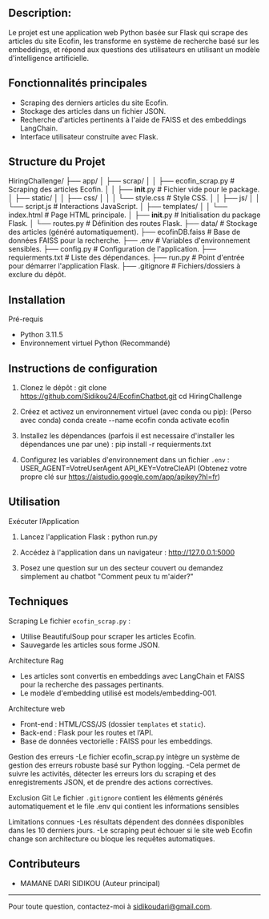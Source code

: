 ## Description:
Le projet est une application web Python basée sur Flask qui scrape des articles du site Ecofin, les transforme en système de recherche basé sur les embeddings, et répond
aux questions des utilisateurs en utilisant un modèle d'intelligence artificielle.

## Fonctionnalités principales
- Scraping des derniers articles du site Ecofin.
- Stockage des articles dans un fichier JSON.
- Recherche d'articles pertinents à l'aide de FAISS et des embeddings LangChain.
- Interface utilisateur construite avec Flask.

## Structure du Projet

HiringChallenge/
├── app/
│   ├── scrap/
│   │   ├── ecofin_scrap.py  # Scraping des articles Ecofin.
│   │   ├── __init__.py      # Fichier vide pour le package.
│   ├── static/
│   │   ├── css/
│   │   │   └── style.css   # Style CSS.
│   │   ├── js/
│   │       └── script.js   # Interactions JavaScript.
│   ├── templates/
│   │   └── index.html       # Page HTML principale.
│   ├── __init__.py          # Initialisation du package Flask.
│   └── routes.py            # Définition des routes Flask.
├── data/                    # Stockage des articles (généré automatiquement).
├── ecofinDB.faiss           # Base de données FAISS pour la recherche.
├── .env                     # Variables d'environnement sensibles.
├── config.py                # Configuration de l'application.
├── requierments.txt         # Liste des dépendances.
├── run.py                   # Point d'entrée pour démarrer l'application Flask.
├── .gitignore               # Fichiers/dossiers à exclure du dépôt.


## Installation
Pré-requis
- Python 3.11.5
- Environnement virtuel Python (Recommandé)

## Instructions de configuration
1. Clonez le dépôt :
   git clone https://github.com/Sidikou24/EcofinChatbot.git
   cd HiringChallenge

2. Créez et activez un environnement virtuel (avec conda ou pip):
   (Perso avec conda)
   conda create --name ecofin
   conda activate ecofin

3. Installez les dépendances (parfois il est necessaire d'installer les dépendances une par une) :
   pip install -r requierments.txt
   
4. Configurez les variables d'environnement dans un fichier `.env` :
   USER_AGENT=VotreUserAgent
   API_KEY=VotreCleAPI (Obtenez votre propre clé sur https://aistudio.google.com/app/apikey?hl=fr)

## Utilisation
Exécuter l’Application
1. Lancez l'application Flask :
   python run.py

2. Accédez à l'application dans un navigateur :
   http://127.0.0.1:5000

3. Posez une question sur un des secteur couvert ou demandez simplement au chatbot "Comment peux tu m'aider?"

## Techniques
Scraping
Le fichier `ecofin_scrap.py` :
- Utilise BeautifulSoup pour scraper les articles Ecofin.
- Sauvegarde les articles sous forme JSON.

Architecture Rag 
- Les articles sont convertis en embeddings avec LangChain et FAISS pour la recherche des passages pertinants.
- Le modèle d'embedding utilisé est models/embedding-001.

Architecture web
- Front-end : HTML/CSS/JS (dossier `templates` et `static`).
- Back-end : Flask pour les routes et l’API.
- Base de données vectorielle : FAISS pour les embeddings.

Gestion des erreurs
-Le fichier ecofin_scrap.py intègre un système de gestion des erreurs robuste basé sur Python logging. 
-Cela permet de suivre les activités, détecter les erreurs lors du scraping et des enregistrements JSON, et de prendre des actions correctives.

Exclusion Git
Le fichier `.gitignore` contient les éléments générés automatiquement et le file .env qui contient les informations sensibles

Limitations connues
-Les résultats dépendent des données disponibles dans les 10 derniers jours.
-Le scraping peut échouer si le site web Ecofin change son architecture ou bloque les requêtes automatiques.

## Contributeurs
- MAMANE DARI SIDIKOU (Auteur principal)

----------------------------------------------------------
Pour toute question, contactez-moi à sidikoudari@gmail.com.


